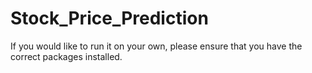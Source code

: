 # Stock_Price_Prediction

If you would like to run it on your own, please ensure that you have the correct packages installed.
